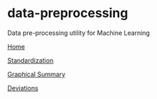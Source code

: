 # data-preprocessing
Data pre-processing utility for Machine Learning

[Home](https://github.com/serendio-labs-stage/data-preprocessing/wiki)

[Standardization](https://github.com/serendio-labs-stage/data-preprocessing/wiki/Standardization)

[Graphical Summary](https://github.com/serendio-labs-stage/data-preprocessing/wiki/Graphical-summary)

[Deviations](https://github.com/serendio-labs-stage/data-preprocessing/wiki/Deviations)





